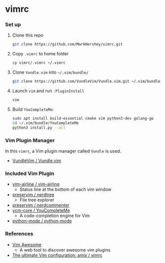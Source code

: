 # vimrc


### Set up

1. Clone this repo
    ```bash
    git clone https://github.com/MarkHershey/vimrc.git
    ```
    
2. Copy `.vimrc` to home folder
    ```bash
    cp vimrc/.vimrc ~/.vimrc
    ```

3. Clone `Vundle.vim` into  `~/.vim/bundle/`
    ```bash
    git clone https://github.com/VundleVim/Vundle.vim.git ~/.vim/bundle/Vundle.vim
    ```

4. Launch `vim` and run `:PluginInstall`
    ```bash
    vim
    ```

5. Build `YouCompleteMe`:
    ```bash
    sudo apt install build-essential cmake vim python3-dev golang-go
    cd ~/.vim/bundle/YouCompleteMe
    python3 install.py --all
    ```

### Vim Plugin Manager

In this `vimrc`, a Vim plugin manager called `Vundle` is used. 

- [VundleVim / Vundle.vim](https://github.com/VundleVim/Vundle.vim)


### Included Vim Plugin

- [vim-airline / vim-airline](https://github.com/vim-airline/vim-airline)
    - Status line at the bottom of each vim window
- [preservim / nerdtree](https://github.com/preservim/nerdtree)
    - File tree explorer
- [preservim / nerdcommenter](https://github.com/preservim/nerdcommenter)
- [ycm-core / YouCompleteMe](https://github.com/ycm-core/YouCompleteMe)
    - A code-completion engine for Vim
- [python-mode / python-mode](https://github.com/python-mode/python-mode)






### References

- [Vim Awesome](https://vimawesome.com/)
    - A web tool to discover awesome vim plugins  
- [The ultimate Vim configuration: amix / vimrc](https://github.com/amix/vimrc)
